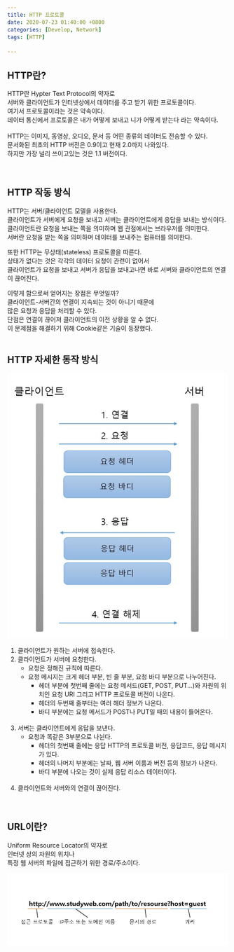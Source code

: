```yaml
---
title: HTTP 프로토콜
date: 2020-07-23 01:40:00 +0800
categories: [Develop, Network]
tags: [HTTP]

---
```


## HTTP란?  
HTTP란 Hypter Text Protocol의 약자로  
서버와 클라이언트가 인터넷상에서 데이터를 주고 받기 위한 프로토콜이다.  
여기서 프로토콜이라는 것은 약속이다.  
데이터 통신에서 프로토콜은 내가 어떻게 보내고 니가 어떻게 받는다 라는 약속이다.  
<br>
HTTP는 이미지, 동영상, 오디오, 문서 등 어떤 종류의 데이터도 전송할 수 있다.  
문서화된 최초의 HTTP 버전은 0.9이고 현재 2.0까지 나와있다.  
하지만 가장 널리 쓰이고있는 것은 1.1 버전이다.  
<br><br>


## HTTP 작동 방식
HTTP는 서버/클라이언트 모델을 사용한다.  
클라이언트가 서버에게 요청을 보내고 서버는 클라이언트에게 응답을 보내는 방식이다.  
클라이언트란 요청을 보내는 쪽을 의미하며 웹 관점에서는 브라우저를 의미한다.  
서버란 요청을 받는 쪽을 의미하며 데이터를 보내주는 컴퓨터를 의미한다.  

또한 HTTP는 무상태(stateless) 프로토콜을 따른다.  
상태가 없다는 것은 각각의 데이터 요청이 관련이 없어서  
클라이언트가 요청을 보내고 서버가 응답을 보내고나면 바로 서버와 클라이언트의 연결이 끊어진다.  

이렇게 함으로써 얻어지는 장점은 무엇일까?  
클라이언트-서버간의 연결이 지속되는 것이 아니기 때문에  
많은 요청과 응답을 처리할 수 있다.  
단점은 연결이 끊어져 클라이언트의 이전 상황을 알 수 없다.  
이 문제점을 해결하기 위해 Cookie같은 기술이 등장했다.
<br><br>


## HTTP 자세한 동작 방식  
![image](/assets/img/postImg/http/2.JPG)  

1. 클라이언트가 원하는 서버에 접속한다.
2. 클라이언트가 서버에 요청한다.
   - 요청은 정해진 규칙에 따른다.
   - 요청 메시지는 크게 헤더 부분, 빈 줄 부분, 요청 바디 부분으로 나누어진다.
     - 헤더 부분에 첫번째 줄에는 요청 메서드(GET, POST, PUT...)와 자원의 위치인 요청 URI 그리고 HTTP 프로토콜 버전이 나온다.
     - 헤더의 두번째 줄부터는 여러 헤더 정보가 나온다.
     - 바디 부분에는 요청 메서드가 POST나 PUT일 때의 내용이 들어온다.<br><br>
3. 서버는 클라이언트에게 응답을 보낸다.
   - 요청과 똑같은 3부분으로 나뉜다.
      - 헤더의 첫번째 줄에는 응답 HTTP의 프로토콜 버전, 응답코드, 응답 메시지가 있다.
      - 헤더의 나머지 부분에는 날짜, 웹 서버 이름과 버전 등의 정보가 나온다.
      - 바디 부분에 나오는 것이 실제 응답 리소스 데이터이다.<br><br>
4. 클라이언트와 서버와의 연결이 끊어진다.  
<br><br>


## URL이란?  
Uniform Resource Locator의 약자로  
인터넷 상의 자원의 위치나  
특정 웹 서버의 파일에 접근하기 위한 경로/주소이다.  

![image](/assets/img/postImg/http/1.JPG)  
<br><br>

